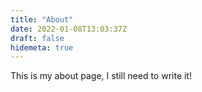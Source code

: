 ```yaml
---
title: "About"
date: 2022-01-08T13:03:37Z
draft: false
hidemeta: true
---
```


This is my about page, I still need to write it!
